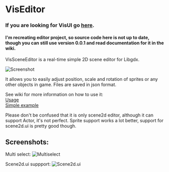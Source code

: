 VisEditor
=========

### If you are looking for VisUI go [here](https://github.com/kotcrab/VisEditor/wiki/VisUI).

#### I'm recreating editor project, so source code here is not up to date, though you can still use version 0.0.1 and read documentation for it in the wiki.

VisSceneEditor is a real-time simple 2D scene editor for Libgdx.

![Screenshot](http://dl.kotcrab.pl/github/vis/vissceneeditor.png)

It allows you to easily adjust position, scale and rotation of sprites or any other objects in game. Files are saved in json format.

See wiki for more information on how to use it:  
[Usage](https://github.com/kotcrab/VisSceneEditor/wiki/Usage)  
[Simple example](https://github.com/kotcrab/VisSceneEditorExamples/blob/master/core/src/pl/kotcrab/vis/sceneeditor/example/scene/ExampleScene.java)

Please don't be confused that it is only scene2d editor, although it can support Actor, it's not perfect. Sprite support works a lot better, support for scene2d.ui is pretty good though.

## Screenshots:

Multi select:
![Multiselect](http://dl.kotcrab.pl/github/vis/vis_multiselect.png)

Scene2d.ui suppport:
![Scene2d.ui](http://dl.kotcrab.pl/github/vis/vis_scene2dui.png)

